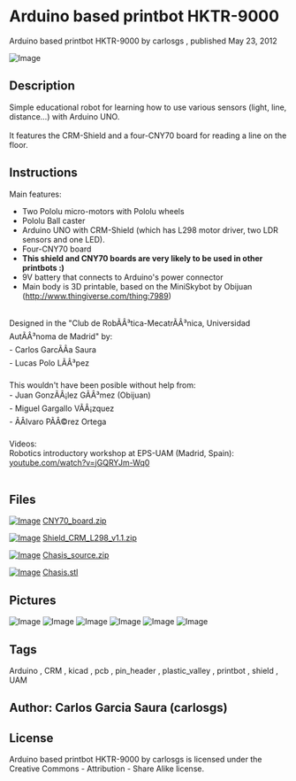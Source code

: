 Arduino based printbot HKTR-9000
===============
Arduino based printbot HKTR-9000  by carlosgs , published May 23, 2012

![Image](img/2012-05-19_14.26.33_display_large.jpg "Title")

Description
--------
Simple educational robot for learning how to use various sensors (light, line, distance...) with Arduino UNO.<br />
<br />
It features the CRM-Shield and a four-CNY70 board for reading a line on the floor.

Instructions
--------
Main features:<br />
- Two Pololu micro-motors with Pololu wheels<br />
- Pololu Ball caster<br />
- Arduino UNO with CRM-Shield (which has L298 motor driver, two LDR sensors and one LED).<br />
- Four-CNY70 board<br />
- <b>This shield and CNY70 boards are very likely to be used in other printbots :)</b><br />
- 9V battery that connects to Arduino's power connector<br />
- Main body is 3D printable, based on the MiniSkybot by Obijuan (http://www.thingiverse.com/thing:7989)<br />
<br />
Designed in the "Club de RobÃÂ³tica-MecatrÃÂ³nica, Universidad AutÃÂ³noma de Madrid" by:<br />
- Carlos GarcÃÂ­a Saura<br />
- Lucas Polo LÃÂ³pez<br />
<br />
This wouldn't have been posible without help from:<br />
- Juan GonzÃÂ¡lez GÃÂ³mez (Obijuan)<br />
- Miguel Gargallo VÃÂ¡zquez<br />
- ÃÂlvaro PÃÂ©rez Ortega<br />
<br />
Videos:<br />
Robotics introductory workshop at EPS-UAM (Madrid, Spain): <a href="http://www.youtube.com/watch?v=jGQRYJm-Wq0" target="_blank" rel="nofollow">youtube.com/watch?v=jGQRYJm-Wq0</a><br />
<br />

Files
--------
[![Image](img/Gears_preview_tinycard.jpg)](CNY70_board.zip)
 [ CNY70_board.zip](CNY70_board.zip)  

[![Image](img/Gears_preview_tinycard.jpg)](Shield_CRM_L298_v1.1.zip)
 [ Shield_CRM_L298_v1.1.zip](Shield_CRM_L298_v1.1.zip)  

[![Image](img/Gears_preview_tinycard.jpg)](Chasis_source.zip)
 [ Chasis_source.zip](Chasis_source.zip)  

[![Image](img/Chasis_preview_tinycard.jpg)](Chasis.stl)
 [ Chasis.stl](Chasis.stl)  



Pictures
--------
![Image](img/Chasis_display_large.jpg "Title")
![Image](img/2012-05-19_13.06.18_display_large.jpg "Title")
![Image](img/2012-05-21_18.28.06_display_large.jpg "Title")
![Image](img/2012-05-17_18.08.01_display_large.jpg "Title")
![Image](img/2012-05-19_13.48.03_display_large.jpg "Title")
![Image](img/2012-05-19_13.47.53_display_large.jpg "Title")


Tags
--------
Arduino , CRM , kicad , pcb , pin_header , plastic_valley , printbot , shield , UAM  



Author: Carlos Garcia Saura (carlosgs)
--------


License
--------
Arduino based printbot HKTR-9000 by carlosgs is licensed under the Creative Commons - Attribution - Share Alike license.  

